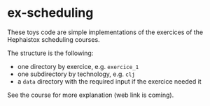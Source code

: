 # ex-scheduling

These toys code are simple implementations of the exercices of the Hephaistox scheduling courses.

The structure is the following:
* one directory by exercice, e.g. `exercice_1`
* one subdirectory by technology, e.g. `clj`
* a `data` directory with the required input if the exercice needed it

See the course for more explanation (web link is coming).
